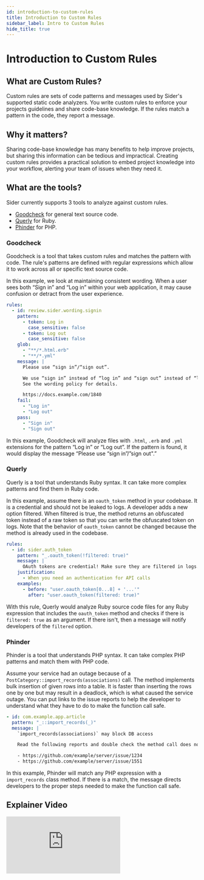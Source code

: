 ```yaml
---
id: introduction-to-custom-rules
title: Introduction to Custom Rules
sidebar_label: Intro to Custom Rules
hide_title: true
---
```


# Introduction to Custom Rules

## What are Custom Rules?

Custom rules are sets of code patterns and messages used by Sider's supported static code analyzers. You write custom rules to enforce your projects guidelines and share code-base knowledge. If the rules match a pattern in the code, they report a message.

## Why it matters?

Sharing code-base knowledge has many benefits to help improve projects, but sharing this information can be tedious and impractical. Creating custom rules provides a practical solution to embed project knowledge into your workflow, alerting your team of issues when they need it.

## What are the tools?

Sider currently supports 3 tools to analyze against custom rules.

- [Goodcheck](#goodcheck) for general text source code.
- [Querly](#querly) for Ruby.
- [Phinder](#phinder) for PHP.

### Goodcheck

Goodcheck is a tool that takes custom rules and matches the pattern with code. The rule's patterns are defined with regular expressions which allow it to work across all or specific text source code.

In this example, we look at maintaining consistent wording. When a user sees both “Sign in” and “Log in” within your web application, it may cause confusion or detract from the user experience.

```yaml
rules:
  - id: review.sider.wording.signin
    pattern:
      - token: Log in
        case_sensitive: false
      - token: Log out
        case_sensitive: false
    glob:
      - "**/*.html.erb"
      - "**/*.yml"
    message: |
      Please use “sign in”/“sign out”.

      We use “sign in” instead of “log in” and “sign out” instead of “log out”.
      See the wording policy for details.

      https://docs.example.com/1840
    fail:
      - "Log in"
      - "Log out"
    pass:
      - "Sign in"
      - "Sign out"
```

In this example, Goodcheck will analyze files with `.html`, `.erb` and `.yml` extensions for the pattern “Log in” or “Log out”. If the pattern is found, it would display the message “Please use “sign in”/”sign out".”

### Querly

Querly is a tool that understands Ruby syntax. It can take more complex patterns and find them in Ruby code.

In this example, assume there is an `oauth_token` method in your codebase. It is a credential and should not be leaked to logs. A developer adds a new option filtered. When filtered is true, the method returns an obfuscated token instead of a raw token so that you can write the obfuscated token on logs. Note that the behavior of `oauth_token` cannot be changed because the method is already used in the codebase.

```yaml
rules:
  - id: sider.auth_token
    pattern: "_.oauth_token(!filtered: true)"
    message: |
      OAuth tokens are credential! Make sure they are filtered in logs.
    justification:
      - When you need an authentication for API calls
    examples:
      - before: "user.oauth_token[0...8] + '...'"
        after: "user.oauth_token(filtered: true)"
```

With this rule, Querly would analyze Ruby source code files for any Ruby expression that includes the `oauth_token` method and checks if there is `filtered: true` as an argument. If there isn't, then a message will notify developers of the `filtered` option.

### Phinder

Phinder is a tool that understands PHP syntax. It can take complex PHP patterns and match them with PHP code.

Assume your service had an outage because of a `PostCategory::import_records(associations)` call. The method implements bulk insertion of given rows into a table. It is faster than inserting the rows one by one but may result in a deadlock, which is what caused the service outage. You can put links to the issue reports to help the developer to understand what they have to do to make the function call safe.

```yaml
- id: com.example.app.article
  pattern: "_::import_records(_)"
  message: |
    `import_records(associations)` may block DB access

    Read the following reports and double check the method call does not block DB access.

    - https://github.com/example/server/issue/1234
    - https://github.com/example/server/issue/1551
```

In this example, Phinder will match any PHP expression with a `import_records` class method. If there is a match, the message directs developers to the proper steps needed to make the function call safe.

## Explainer Video

<div class="Video">
 <iframe class="Video__iframe" src="https://www.youtube.com/embed/jU4xQ1R0MIU" frameborder="0" allowfullscreen></iframe>
</div>
